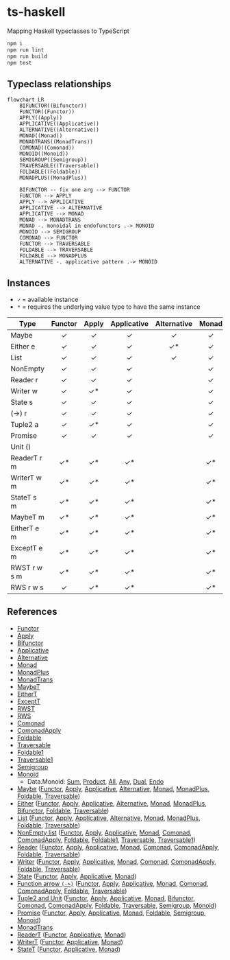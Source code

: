 # ts-haskell
Mapping Haskell typeclasses to TypeScript

```bash
npm i
npm run lint
npm run build
npm test
```

## Typeclass relationships

```mermaid
flowchart LR
    BIFUNCTOR((Bifunctor))
    FUNCTOR((Functor))
    APPLY((Apply))
    APPLICATIVE((Applicative))
    ALTERNATIVE((Alternative))
    MONAD((Monad))
    MONADTRANS((MonadTrans))
    COMONAD((Comonad))
    MONOID((Monoid))
    SEMIGROUP((Semigroup))
    TRAVERSABLE((Traversable))
    FOLDABLE((Foldable))
    MONADPLUS((MonadPlus))

    BIFUNCTOR -- fix one arg --> FUNCTOR
    FUNCTOR --> APPLY
    APPLY --> APPLICATIVE
    APPLICATIVE --> ALTERNATIVE
    APPLICATIVE --> MONAD
    MONAD --> MONADTRANS
    MONAD -. monoidal in endofunctors .-> MONOID
    MONOID --> SEMIGROUP
    COMONAD --> FUNCTOR
    FUNCTOR --> TRAVERSABLE
    FOLDABLE --> TRAVERSABLE
    FOLDABLE --> MONADPLUS
    ALTERNATIVE -. applicative pattern .-> MONOID
```

## Instances

- `✓` = available instance
- `*` = requires the underlying value type to have the same instance

| Type       | Functor | Apply | Applicative | Alternative | Monad | MonadTrans | MonadPlus | Bifunctor | Comonad | ComonadApply | Foldable | Traversable | Semigroup | Monoid |
| ---------- | :-----: | :---: | :---------: | :---------: | :---: | :--------: | :-------: | :------: | :-----: | :----------: | :------: | :---------: | :-------: | :----: |
| Maybe      | ✓       | ✓     | ✓           | ✓           | ✓     |            | ✓         |          |         |              | ✓        | ✓           | ✓*        | ✓*  |
| Either e   | ✓       | ✓     | ✓           | ✓*          | ✓     |            | ✓*        | ✓        |         |              | ✓        | ✓           | ✓*        | ✓*  |
| List       | ✓       | ✓     | ✓           | ✓           | ✓     |            | ✓         |          |         |              | ✓        | ✓           | ✓         | ✓  |
| NonEmpty   | ✓       | ✓     | ✓           |             | ✓     |            |           |          | ✓       | ✓            | ✓        | ✓           | ✓         |  |
| Reader r   | ✓       | ✓     | ✓           |             | ✓     |            |           |          | ✓       | ✓            | ✓        | ✓           | ✓*        | ✓*  |
| Writer w   | ✓       | ✓*    | ✓           |             | ✓     |            |           |          | ✓       | ✓            | ✓        | ✓           | ✓*        | ✓*  |
| State s    | ✓       | ✓     | ✓           |             | ✓     |            |           |          |         |              |          |             |           |  |
| (->) r     | ✓       | ✓     | ✓           |             | ✓     |            |           |          | ✓       | ✓            | ✓        | ✓           | ✓*        | ✓*  |
| Tuple2 a   | ✓       | ✓*    | ✓           |             | ✓     |            |           | ✓        | ✓       | ✓            | ✓        | ✓           | ✓*        | ✓*  |
| Promise    | ✓       | ✓     | ✓           |             | ✓     |            |           |          |         |              | ✓        |             | ✓*        | ✓*  |
| Unit ()    |         |       |             |             |       |            |           |          |         |              |          |             | ✓         | ✓  |
| ReaderT r m| ✓*      | ✓*    | ✓*          |             | ✓*    |     ✓      |           |          |         |              |          |             |           |    |
| WriterT w m| ✓*      | ✓*    | ✓*          |             | ✓*    |     ✓      |           |          |         |              |          |             |           |    |
| StateT s m | ✓*      | ✓*    | ✓*          |             | ✓*    |     ✓      |           |          |         |              |          |             |           |    |
| MaybeT m   | ✓*      | ✓*    | ✓*          |             | ✓*    |     ✓      |           |          |         |              |          |             |           |    |
| EitherT e m| ✓*      | ✓*    | ✓*          |             | ✓*    |     ✓      |           |          |         |              |          |             |           |    |
| ExceptT e m| ✓*      | ✓*    | ✓*          |             | ✓*    |     ✓      |           |          |         |              |          |             |           |    |
| RWST r w s m| ✓*     | ✓*    | ✓*          |             | ✓*    |     ✓      |           |          |         |              |          |             |           |    |
| RWS r w s  | ✓       | ✓*    | ✓*          |             | ✓*    |            |           |          |         |              |          |             |           |    |

## References

- [Functor](src/ghc/base/functor.ts)
- [Apply](src/data/functor/apply.ts)
- [Bifunctor](src/data/bifunctor.ts)
- [Applicative](src/ghc/base/applicative.ts)
- [Alternative](src/control/alternative/alternative.ts)
- [Monad](src/ghc/base/monad/monad.ts)
- [MonadPlus](src/control/monad-plus/monad-plus.ts)
- [MonadTrans](src/control/monad/trans/monad-trans.ts)
- [MaybeT](src/control/monad/trans/maybe/monad.ts)
- [EitherT](src/control/monad/trans/either/monad.ts)
- [ExceptT](src/control/monad/trans/except/monad.ts)
- [RWST](src/control/monad/trans/rws/monad.ts)
- [RWS](src/control/rws/monad.ts)
- [Comonad](src/control/comonad.ts)
- [ComonadApply](src/control/comonad-apply.ts)
- [Foldable](src/data/foldable.ts)
- [Traversable](src/data/traversable.ts)
- [Foldable1](src/data/semigroup/foldable.ts)
- [Traversable1](src/data/semigroup/traversable.ts)
- [Semigroup](src/ghc/base/semigroup.ts)
- [Monoid](src/ghc/base/monoid.ts)
  - Data.Monoid: [Sum](src/data/monoid/sum.ts), [Product](src/data/monoid/product.ts), [All](src/data/monoid/all.ts), [Any](src/data/monoid/any.ts), [Dual](src/data/monoid/dual.ts), [Endo](src/data/monoid/endo.ts)
- [Maybe](src/ghc/base/maybe/maybe.ts) ([Functor](src/ghc/base/maybe/functor.ts), [Apply](src/ghc/base/maybe/apply.ts), [Applicative](src/ghc/base/maybe/applicative.ts), [Alternative](src/ghc/base/maybe/alternative.ts), [Monad](src/ghc/base/maybe/monad.ts), [MonadPlus](src/control/monad-plus/maybe.ts), [Foldable](src/ghc/base/maybe/foldable.ts), [Traversable](src/ghc/base/maybe/traversable.ts))
- [Either](src/data/either/either.ts) ([Functor](src/data/either/functor.ts), [Apply](src/data/either/apply.ts), [Applicative](src/data/either/applicative.ts), [Alternative](src/data/either/alternative.ts), [Monad](src/data/either/monad.ts), [MonadPlus](src/control/monad-plus/either.ts), [Bifunctor](src/data/either/bifunctor.ts), [Foldable](src/data/either/foldable.ts), [Traversable](src/data/either/traversable.ts))
- [List](src/ghc/base/list/list.ts) ([Functor](src/ghc/base/list/functor.ts), [Apply](src/ghc/base/list/apply.ts), [Applicative](src/ghc/base/list/applicative.ts), [Alternative](src/ghc/base/list/alternative.ts), [Monad](src/ghc/base/list/monad.ts), [MonadPlus](src/control/monad-plus/list.ts), [Foldable](src/ghc/base/list/foldable.ts), [Traversable](src/ghc/base/list/traversable.ts))
- [NonEmpty list](src/ghc/base/non-empty/list.ts) ([Functor](src/ghc/base/non-empty/functor.ts), [Apply](src/ghc/base/non-empty/apply.ts), [Applicative](src/ghc/base/non-empty/applicative.ts), [Monad](src/ghc/base/non-empty/monad.ts), [Comonad](src/ghc/base/non-empty/comonad.ts), [ComonadApply](src/ghc/base/non-empty/comonad-apply.ts), [Foldable](src/ghc/base/non-empty/foldable.ts), [Foldable1](src/ghc/base/non-empty/foldable1.ts), [Traversable](src/ghc/base/non-empty/traversable.ts), [Traversable1](src/ghc/base/non-empty/traversable1.ts))
- [Reader](src/control/reader/reader.ts) ([Functor](src/control/reader/functor.ts), [Apply](src/control/reader/apply.ts), [Applicative](src/control/reader/applicative.ts), [Monad](src/control/reader/monad.ts), [Comonad](src/control/reader/comonad.ts), [ComonadApply](src/control/reader/comonad-apply.ts), [Foldable](src/control/reader/foldable.ts), [Traversable](src/control/reader/traversable.ts))
- [Writer](src/control/writer/writer.ts) ([Functor](src/control/writer/functor.ts), [Apply](src/control/writer/apply.ts), [Applicative](src/control/writer/applicative.ts), [Monad](src/control/writer/monad.ts), [Comonad](src/control/writer/comonad.ts), [ComonadApply](src/control/writer/comonad-apply.ts), [Foldable](src/control/writer/foldable.ts), [Traversable](src/control/writer/traversable.ts))
- [State](src/control/state/state.ts) ([Functor](src/control/state/functor.ts), [Apply](src/control/state/apply.ts), [Applicative](src/control/state/applicative.ts), [Monad](src/control/state/monad.ts))
- [Function arrow `(->)`](src/ghc/prim/function-arrow/index.ts) ([Functor](src/ghc/base/function-arrow/functor.ts), [Apply](src/ghc/base/function-arrow/apply.ts), [Applicative](src/ghc/base/function-arrow/applicative.ts), [Monad](src/ghc/base/function-arrow/monad.ts), [Comonad](src/control/reader/comonad.ts), [ComonadApply](src/control/reader/comonad-apply.ts), [Foldable](src/control/reader/foldable.ts), [Traversable](src/control/reader/traversable.ts))
- [Tuple2 and Unit](src/ghc/base/tuple/tuple.ts) ([Functor](src/ghc/base/tuple/tuple2-functor.ts), [Apply](src/ghc/base/tuple/tuple2-apply.ts), [Applicative](src/ghc/base/tuple/tuple2-applicative.ts), [Monad](src/ghc/base/tuple/tuple2-monad.ts), [Bifunctor](src/ghc/base/tuple/tuple2-bifunctor.ts), [Comonad](src/ghc/base/tuple/tuple2-comonad.ts), [ComonadApply](src/ghc/base/tuple/tuple2-comonad-apply.ts), [Foldable](src/ghc/base/tuple/foldable.ts), [Traversable](src/ghc/base/tuple/tuple2-traversable.ts), [Semigroup](src/ghc/base/tuple/tuple2-semigroup.ts), [Monoid](src/ghc/base/tuple/tuple2-monoid.ts))
- [Promise](src/extra/promise/promise.ts) ([Functor](src/extra/promise/functor.ts), [Apply](src/extra/promise/apply.ts), [Applicative](src/extra/promise/applicative.ts), [Monad](src/extra/promise/monad.ts), [Foldable](src/extra/promise/foldable.ts), [Semigroup](src/extra/promise/semigroup.ts), [Monoid](src/extra/promise/monoid.ts))
- [MonadTrans](src/control/monad/trans/monad-trans.ts)
- [ReaderT](src/control/monad/trans/reader/reader-t.ts) ([Functor](src/control/monad/trans/reader/functor.ts), [Applicative](src/control/monad/trans/reader/applicative.ts), [Monad](src/control/monad/trans/reader/monad.ts))
- [WriterT](src/control/monad/trans/writer/writer-t.ts) ([Functor](src/control/monad/trans/writer/functor.ts), [Applicative](src/control/monad/trans/writer/applicative.ts), [Monad](src/control/monad/trans/writer/monad.ts))
- [StateT](src/control/monad/trans/state/state-t.ts) ([Functor](src/control/monad/trans/state/functor.ts), [Applicative](src/control/monad/trans/state/applicative.ts), [Monad](src/control/monad/trans/state/monad.ts))
